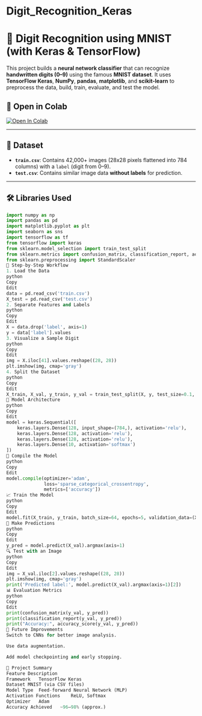 # Digit_Recognition_Keras
# 🧠 Digit Recognition using MNIST (with Keras & TensorFlow)

This project builds a **neural network classifier** that can recognize **handwritten digits (0–9)** using the famous **MNIST dataset**. It uses **TensorFlow Keras**, **NumPy**, **pandas**, **matplotlib**, and **scikit-learn** to preprocess the data, build, train, evaluate, and test the model.

## 🚀 Open in Colab

[![Open In Colab](https://colab.research.google.com/assets/colab-badge.svg)](https://colab.research.google.com/github/Mighty2Skiddie/Digit_Recognition_Keras/blob/main/Digit_Recognition_MNIST.ipynb)

---

## 📁 Dataset

- **`train.csv`**: Contains 42,000+ images (28x28 pixels flattened into 784 columns) with a `label` (digit from 0–9).
- **`test.csv`**: Contains similar image data **without labels** for prediction.

---

## 🛠️ Libraries Used

```python
import numpy as np
import pandas as pd
import matplotlib.pyplot as plt
import seaborn as sns
import tensorflow as tf
from tensorflow import keras
from sklearn.model_selection import train_test_split
from sklearn.metrics import confusion_matrix, classification_report, accuracy_score
from sklearn.preprocessing import StandardScaler
🧹 Step-by-Step Workflow
1. Load the Data
python
Copy
Edit
data = pd.read_csv('train.csv')
X_test = pd.read_csv('test.csv')
2. Separate Features and Labels
python
Copy
Edit
X = data.drop('label', axis=1)
y = data['label'].values
3. Visualize a Sample Digit
python
Copy
Edit
img = X.iloc[41].values.reshape((28, 28))
plt.imshow(img, cmap='gray')
4. Split the Dataset
python
Copy
Edit
X_train, X_val, y_train, y_val = train_test_split(X, y, test_size=0.1, random_state=42)
🧠 Model Architecture
python
Copy
Edit
model = keras.Sequential([
    keras.layers.Dense(128, input_shape=(784,), activation='relu'),
    keras.layers.Dense(128, activation='relu'),
    keras.layers.Dense(128, activation='relu'),
    keras.layers.Dense(10, activation='softmax')
])
🔧 Compile the Model
python
Copy
Edit
model.compile(optimizer='adam',
              loss='sparse_categorical_crossentropy',
              metrics=['accuracy'])
📈 Train the Model
python
Copy
Edit
model.fit(X_train, y_train, batch_size=64, epochs=5, validation_data=(X_val, y_val))
🧪 Make Predictions
python
Copy
Edit
y_pred = model.predict(X_val).argmax(axis=1)
🔍 Test with an Image
python
Copy
Edit
img = X_val.iloc[2].values.reshape((28, 28))
plt.imshow(img, cmap='gray')
print('Predicted label:', model.predict(X_val).argmax(axis=1)[2])
📊 Evaluation Metrics
python
Copy
Edit
print(confusion_matrix(y_val, y_pred))
print(classification_report(y_val, y_pred))
print("Accuracy:", accuracy_score(y_val, y_pred))
🏁 Future Improvements
Switch to CNNs for better image analysis.

Use data augmentation.

Add model checkpointing and early stopping.

📌 Project Summary
Feature	Description
Framework	TensorFlow Keras
Dataset	MNIST (via CSV files)
Model Type	Feed-forward Neural Network (MLP)
Activation Functions	ReLU, Softmax
Optimizer	Adam
Accuracy Achieved	~96–98% (approx.)
